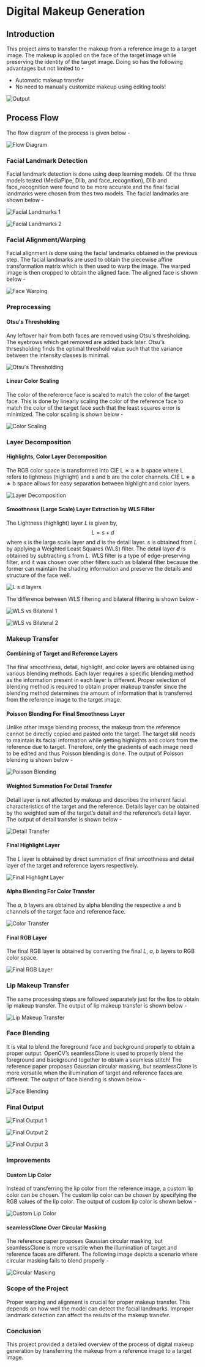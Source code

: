 # Digital Makeup Generation

## Introduction

This project aims to transfer the makeup from a reference image to a target image. The makeup is applied on the face of the target image while preserving the identity of the target image. Doing so has the following advantages but not limited to - 
* Automatic makeup transfer
* No need to manually customize makeup using editing tools!

![Output](/Results/output1.png)

## Process Flow

The flow diagram of the process is given below -

![Flow Diagram](/Results/flow_diagram.png)

### Facial Landmark Detection

Facial landmark detection is done using deep learning models. Of the three models tested (MediaPipe, Dlib, and face_recognition), Dlib and face_recognition were found to be more accurate and the final facial landmarks were chosen from thes two models. The facial landmarks are shown below -

![Facial Landmarks 1](/Results/dlib_face_detection1.png)

![Facial Landmarks 2](/Results/dlib_face_detection2.png)

### Facial Alignment/Warping

Facial alignment is done using the facial landmarks obtained in the previous step. The facial landmarks are used to obtain the piecewise affine transformation matrix which is then used to warp the image. The warped image is then cropped to obtain the aligned face. The aligned face is shown below -

![Face Warping](/Results/piecewise_affine.png)

### Preprocessing

#### Otsu's Thresholding
Any leftover hair from both faces are removed using Otsu's thresholding. The eyebrows which get removed are added back later. Otsu's thrsesholding finds the optimal threshold value such that the variance between the intensity classes is minimal.

![Otsu's Thresholding](/Results/otsu_hair_removal.png)

#### Linear Color Scaling
The color of the reference face is scaled to match the color of the target face. This is done by linearly scaling the color of the reference face to match the color of the target face such that the least squares error is minimized. The color scaling is shown below -

![Color Scaling](/Results/skin_color_matching.png)

### Layer Decomposition

#### Highlights, Color Layer Decomposition
The RGB color space is transformed into CIE L ∗ a ∗ b space where L refers to lightness (highlight) and a and b are the color channels. CIE L ∗ a ∗ b space allows for easy separation between highlight and color layers.

![Layer Decomposition](/Results/rgb_to_lab.png)

#### Smoothness (Large Scale) Layer Extraction by WLS Filter
The Lightness (highlight) layer $L$ is given by,
$$
L = s + d
$$
where $s$ is the large scale layer and $d$ is the detail layer. $s$ is obtained from $L$ by applying a Weighted Least Squares (WLS) filter. The detail layer 𝒅 is obtained by subtracting $s$ from $L$. WLS filter is a type of edge-preserving filter, and it was chosen over other filters such as bilateral filter because the former can maintain the shading information and preserve the details and structure of the face well.

![L s d layers](/Results/wls_filter_lsd.png)



The difference between WLS filtering and bilateral filtering is shown below -

![WLS vs Bilateral 1](/Results/bilateral_vs_wls1.png)

![WLS vs Bilateral 2](/Results/bilateral_vs_wls2.png)

### Makeup Transfer

#### Combining of Target and Reference Layers
The final smoothness, detail, highlight, and color layers are obtained using various blending methods. Each layer requires a specific blending method as the information present in each layer is different. Proper selection of blending method is required to obtain proper makeup transfer since the blending method determines the amount of information that is transferred from the reference image to the target image.

#### Poisson Blending For Final Smoothness Layer
Unlike other image blending process, the makeup from the reference cannot be directly copied and pasted onto the target. The target still needs to maintain its facial information while getting highlights and colors from the reference due to target. Therefore, only the gradients of each image need to be edited and thus Poisson blending is done. The output of Poisson blending is shown below -

![Poisson Blending](/Results/final_s.png)

#### Weighted Summation For Detail Transfer
Detail layer is not affected by makeup and describes the inherent facial characteristics of the target and the reference. Details layer can be obtained by the weighted sum of the target’s detail and the reference’s detail layer. The output of detail transfer is shown below -

![Detail Transfer](/Results/final_d.png)

#### Final Highlight Layer
The $L$ layer is obtained by direct summation of final smoothness and detail layer of the target and reference layers respectively.

![Final Highlight Layer](/Results/final_l.png)

#### Alpha Blending For Color Transfer
The $a$, $b$ layers are obtained by alpha blending the respective a and b channels of the target face and reference face.

![Color Transfer](/Results/final_ab.png)

#### Final RGB Layer
The final RGB layer is obtained by converting the final $L$, $a$, $b$ layers to RGB color space.

![Final RGB Layer](/Results/final_rgb_face.png)

### Lip Makeup Transfer
The same processing steps are followed separately just for the lips to obtain lip makeup transfer. The output of lip makeup transfer is shown below -

![Lip Makeup Transfer](/Results/final_lip.png)

### Face Blending
It is vital to blend the foreground face and background properly to obtain a proper output. OpenCV’s seamlessClone is used to properly blend the foreground and background together to obtain a seamless stitch! The reference paper proposes Gaussian circular masking, but seamlessClone is more versatile when the illumination of target and reference faces are different. The output of face blending is shown below -

![Face Blending](/Results/final_blend.png)

### Final Output
![Final Output 1](/Results/output1.png)

![Final Output 2](/Results/output3.png)

![Final Output 3](/Results/output4.png)

### Improvements
#### Custom Lip Color
Instead of transferring the lip color from the reference image, a custom lip color can be chosen. The custom lip color can be chosen by specifying the RGB values of the lip color. The output of custom lip color is shown below -

![Custom Lip Color](/Results/output_custom_lip.png)

#### seamlessClone Over Circular Masking
The reference paper proposes Gaussian circular masking, but seamlessClone is more versatile when the illumination of target and reference faces are different. The following image depicts a scenario where circular masking fails to blend properly -

![Circular Masking](/Results/blending_fail.png)

### Scope of the Project
Proper warping and alignment is crucial for proper makeup transfer. This depends on how well the model can detect the facial landmarks. Improper landmark detection can affect the results of the makeup transfer.

### Conclusion
This project provided a detailed overview of the process of digital makeup generation by transferring the makeup from a reference image to a target image.





